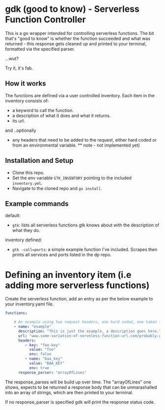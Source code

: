 
# gdk (good to know) - Serverless Function Controller

This is a go wrapper intended for controlling serverless functions. The bit that's "good to know" is whether the function succeeded and what was returned - this response gets cleaned up and printed to your terminal, formatted via the specified parser.

...wut?

Try it, it's fab.


## How it works

The functions are defined via a user controlled inventory. Each item in the inventory consists of:

- a keyword to call the function.
- a description of what it does and what it returns.
- its url.

and ..optionally
- any headers that need to be added to the request, either hard coded or from an environmental variable.
** note - not implemented yet)

## Installation and Setup

- Clone this repo.
- Set the env variable `GTK_INVENTORY` pointing to the included `inventory.yml`.
- Navigate to the cloned repo and `go install`.


## Example commands

default:
- `gtk`: lists all serverless functions gtk knows about with the description of what they do.

inventory defined:
- `gtk -call=ports`: a simple example function I've included. Scrapes then prints all services and ports listed in the dp repo.


# Defining an inventory item (i.e adding more serverless functions)

Create the serverless function, add an entry as per the below example to your inventory.yaml file.

```yaml
functions:

    # An example using two request headers, one hard coded, one taken from an environmental variables.
    - name: "example"
      description: "This is just the example, a description goes here."
      url: "www.some-variation-of-serveless-function-url.com/probably-google-or-aws/example"
      headers:
         - key: "foo-key"
           value: "foo"
           env: false
         - name: "baa_key"
           value: "BAA_KEY"
           env: true
      response_parser: "arrayOfLines"
```

The response_parses will be build up over time. The "arrayOfLines" one shows, expects to be returned a response body that can be
unmarashalled into an array of strings, which are then printed to your terminal.

If no response_parser is specified gdk will print the response status code.
